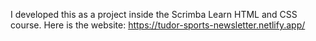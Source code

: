 I developed this as a project inside the Scrimba Learn HTML and CSS course. 
Here is the website: https://tudor-sports-newsletter.netlify.app/
